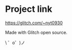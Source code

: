 Project link
=================

https://glitch.com/~nyt0930

Made with Glitch open source.



\ ゜o゜)ノ
